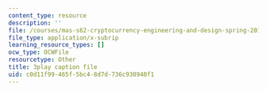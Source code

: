 ```yaml
---
content_type: resource
description: ''
file: /courses/mas-s62-cryptocurrency-engineering-and-design-spring-2018/c0d11f99465f5bc48d7d736c930940f1_IJquEYhiq_U.vtt
file_type: application/x-subrip
learning_resource_types: []
ocw_type: OCWFile
resourcetype: Other
title: 3play caption file
uid: c0d11f99-465f-5bc4-8d7d-736c930940f1
---
```

